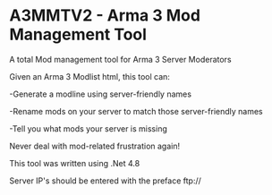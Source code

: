 # A3MMTV2 - Arma 3 Mod Management Tool
A total Mod management tool for Arma 3 Server Moderators

Given an Arma 3 Modlist html, this tool can:

-Generate a modline using server-friendly names

-Rename mods on your server to match those server-friendly names

-Tell you what mods your server is missing

Never deal with mod-related frustration again!

This tool was written using .Net 4.8

Server IP's should be entered with the preface ftp://

